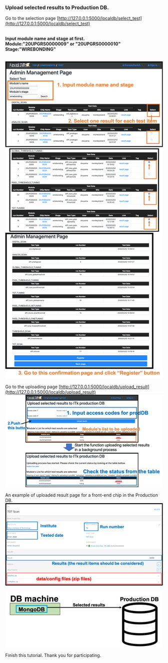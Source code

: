 ### Upload selected results to Production DB.

Go to the selection page [http://127.0.0.1:5000/localdb/select_test](http://127.0.0.1:5000/localdb/select_test)<br><br>

**Input module name and stage at first.**<br>
**Module:"20UPGRS0000009" or "20UPGRS0000010"**<br>
**Stage:"WIREBONDING"**<br><br>

![result_selection_for_itkpd.png](images/result_selection_for_itkpd.png)
![result_selection_for_itkpd_2.png](images/result_selection_for_itkpd_2.png)
![result_selection_for_itkpd_3.png](images/result_selection_for_itkpd_3.png)

Go to the uploading page [http://127.0.0.1:5000/localdb/upload_result](http://127.0.0.1:5000/localdb/upload_result)
![upload_result_to_itkpd.png](images/upload_result_to_itkpd.png)

An example of uploaded result page for a front-end chip in the Production DB.
![prodDB viewer](images/prodDB_viewer.png)


![demo_upload_result](images/demo_upload_result.png)


Finish this tutorial. Thank you for participating.
